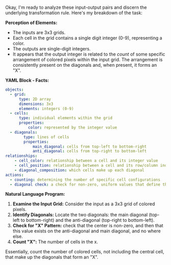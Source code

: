 Okay, I'm ready to analyze these input-output pairs and discern the underlying transformation rule. Here's my breakdown of the task:

**Perception of Elements:**

*   The inputs are 3x3 grids.
*   Each cell in the grid contains a single digit integer (0-9), representing a color.
*   The outputs are single-digit integers.
*   It appears that the output integer is related to the *count* of some specific arrangement of colored pixels within the input grid. The arrangement is consistently present on the diagonals and, when present, it forms an "X".

**YAML Block - Facts:**


```yaml
objects:
  - grid:
      type: 2D array
      dimensions: 3x3
      elements: integers (0-9)
  - cells:
      type: individual elements within the grid
      properties:
          color: represented by the integer value
  - diagonals:
        type: lines of cells
        properties:
            main_diagonal: cells from top-left to bottom-right
            anti_diagonal: cells from top-right to bottom-left
relationships:
    - cell_color: relationship between a cell and its integer value
    - cell_position: relationship between a cell and its row/column index
    - diagonal_composition: which cells make up each diagonal
actions:
  - counting: determining the number of specific cell configurations
  - diagonal check: a check for non-zero, uniform values that define the x
```


**Natural Language Program:**

1.  **Examine the Input Grid:** Consider the input as a 3x3 grid of colored pixels.
2.  **Identify Diagonals:** Locate the two diagonals: the main diagonal (top-left to bottom-right) and the anti-diagonal (top-right to bottom-left).
3.  **Check for "X" Pattern:** check that the center is non-zero, and then that this value exists on the anti-diagonal and main diagonal, and no where else.
4.  **Count "X":** The number of cells in the x.

Essentially, count the number of colored cells, not including the central cell, that make up the diagonals that form an "X".
